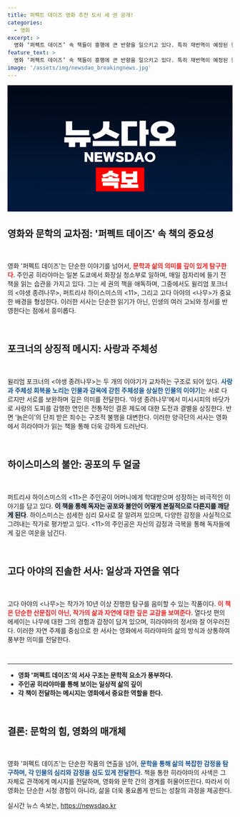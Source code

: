 ```yaml
---
title: 퍼펙트 데이즈 영화 추천 도서 세 권 공개!
categories:
  - 영화
excerpt: >
  영화 ‘퍼펙트 데이즈’ 속 책들이 흥행에 큰 반향을 일으키고 있다. 특히 재번역이 예정된 윌리엄 포크너의 <야생의 정열>과 고다 아야의 <나무>는 독자들의 관심을 끌고 있다. 새로운 번역으로 다시 만날 이들 작품을 주목하자!
feature_text: >
  영화 ‘퍼펙트 데이즈’ 속 책들이 흥행에 큰 반향을 일으키고 있다. 특히 재번역이 예정된 윌리엄 포크너의 <야생의 정열>과 고다 아야의 <나무>는 독자들의 관심을 끌고 있다. 새로운 번역으로 다시 만날 이들 작품을 주목하자!
image: '/assets/img/newsdao_breakingnews.jpg'
---
```


<p><img src="/assets/img/newsdao_breakingnews.jpg" alt="pcversion 속보" /></p>

<h2 data-ke-size="size26">영화와 문학의 교차점: '퍼펙트 데이즈' 속 책의 중요성</h2>

<p data-ke-size="size16">&nbsp;</p>

<p>영화 '퍼펙트 데이즈'는 단순한 이야기를 넘어서, <b><span style="color: #ee2323;">문학과 삶의 의미를 깊이 있게 탐구한다</span></b>. 주인공 히라야마는 일본 도쿄에서 화장실 청소부로 일하며, 매일 잠자리에 들기 전 책을 읽는 습관을 가지고 있다. 그는 세 권의 책을 애독하며, 그중에서도 윌리엄 포크너의 &lt;야생 종려나무&gt;, 퍼트리샤 하이스미스의 &lt;11>, 그리고 고다 아야의 &lt;나무&gt;가 중요한 배경을 형성한다. 이러한 서사는 단순한 읽기가 아닌, 인생의 여러 고뇌와 정서를 반영한다는 점에서 흥미롭다.</p>

<p data-ke-size="size16">&nbsp;</p>

<h2 data-ke-size="size26">포크너의 상징적 메시지: 사랑과 주체성</h2>

<p data-ke-size="size16">&nbsp;</p>

<p>윌리엄 포크너의 &lt;야생 종려나무&gt;는 두 개의 이야기가 교차하는 구조로 되어 있다. <b><span style="color: #1a5490;">사랑과 주체성 회복을 노리는 인물과 감옥에 갇힌 주체성을 상실한 인물의 이야기</span></b>는 서로 다르지만 서로를 보완하며 깊은 의미를 전달한다. ‘야생 종려나무’에서 미시시피의 바닷가로 사랑의 도피를 감행한 연인은 전통적인 결혼 제도에 대한 도전과 결별을 상징한다. 반면 ‘늙은이’의 단죄 받은 죄수는 구조적 불행을 대변한다. 이러한 양극단의 서사는 영화에서 히라야마가 읽는 책을 통해 더욱 강하게 드러난다.</p>

<p data-ke-size="size16">&nbsp;</p>

<h2 data-ke-size="size26">하이스미스의 불안: 공포의 두 얼굴</h2>

<p data-ke-size="size16">&nbsp;</p>

<p>퍼트리샤 하이스미스의 &lt;11>은 주인공이 어머니에게 학대받으며 성장하는 비극적인 이야기를 담고 있다. <b><span style="background-color: #21538527;">이 책을 통해 독자는 공포와 불안이 어떻게 본질적으로 다른지를 깨닫게 된다</span></b>. 하이스미스는 섬세한 심리 묘사로 잘 알려져 있으며, 다양한 감정을 사실적으로 그려내는 작가로 평가받고 있다. &lt;11>의 주인공은 자신의 감정과 극복을 통해 독자들에게 깊은 여운을 남긴다.</p>

<p data-ke-size="size16">&nbsp;</p>

<h2 data-ke-size="size26">고다 아야의 진솔한 서사: 일상과 자연을 엮다</h2>

<p data-ke-size="size16">&nbsp;</p>

<p>고다 아야의 &lt;나무&gt;는 작가가 10년 이상 진행한 탐구를 음미할 수 있는 작품이다. <b><span style="color: #ee2323;">이 책은 단순한 산문집이 아닌, 작가의 삶과 자연에 대한 깊은 교감을 보여준다</span></b>. 열다섯 편의 에세이는 나무에 대한 그의 경험과 감정이 담겨 있으며, 히라야마의 정서와 잘 어우러진다. 이러한 자연 주제를 중심으로 한 서사는 영화에서 히라야마의 삶의 방식과 상통하여 풍부한 의미를 전달한다.</p>

<p data-ke-size="size16">&nbsp;</p>

<hr />

<ul>
    <li><b>영화 '퍼펙트 데이즈'의 서사 구조는 문학적 요소가 풍부하다.</b></li>
    <li><b>주인공 히라야마를 통해 보이는 일상적 삶의 깊이</b></li>
    <li><b>각 책이 전달하는 메시지는 영화에서 중요한 역할을 한다.</b></li>
</ul>

<p data-ke-size="size16">&nbsp;</p>

<h2 data-ke-size="size26">결론: 문학의 힘, 영화의 매개체</h2>

<p data-ke-size="size16">&nbsp;</p>

<p>영화 '퍼펙트 데이즈'는 단순한 작품의 연출을 넘어, <b><span style="color: #1a5490;">문학을 통해 삶의 복잡한 감정을 탐구하며, 각 인물의 심리와 감정을 심도 있게 전달한다</span></b>. 책을 통한 히라야마의 사색은 그 자체로 관객에게 메시지를 전달하며, 영화와 문학 간의 경계를 허물어뜨린다. 따라서 이 영화는 단순한 시청 경험이 아니라, 삶을 더욱 풍요롭게 만드는 성찰의 과정을 제공한다.</p>
실시간 뉴스 속보는, <a href="https://newsdao.kr" rel="dofollow">https://newsdao.kr</a>


